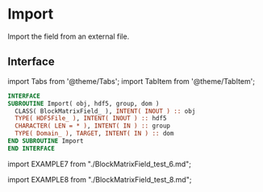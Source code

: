 # Import

Import the field from an external file.

## Interface

import Tabs from '@theme/Tabs';
import TabItem from '@theme/TabItem';

<Tabs>
<TabItem value="interface" label="܀ Interface" default>

```fortran
INTERFACE
SUBROUTINE Import( obj, hdf5, group, dom )
  CLASS( BlockMatrixField_ ), INTENT( INOUT ) :: obj
  TYPE( HDF5File_ ), INTENT( INOUT ) :: hdf5
  CHARACTER( LEN = * ), INTENT( IN ) :: group
  TYPE( Domain_ ), TARGET, INTENT( IN ) :: dom
END SUBROUTINE Import
END INTERFACE
```

</TabItem>

<TabItem value="example" label="️܀ example 1">

import EXAMPLE7 from "./BlockMatrixField_test_6.md";

<EXAMPLE7 />

</TabItem>

<TabItem value="example2" label="️܀ example 2">

import EXAMPLE8 from "./BlockMatrixField_test_8.md";

<EXAMPLE8 />

</TabItem>

<TabItem value="close" label="↢ ">

</TabItem>
</Tabs>

